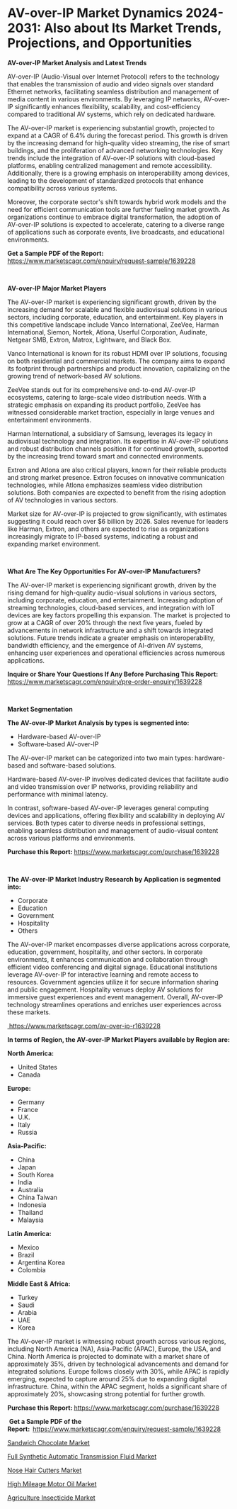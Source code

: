 <p><h1>AV-over-IP Market Dynamics 2024-2031: Also about Its Market Trends, Projections, and Opportunities</h1></p><p><strong>AV-over-IP Market Analysis and Latest Trends</strong></p>
<p><p>AV-over-IP (Audio-Visual over Internet Protocol) refers to the technology that enables the transmission of audio and video signals over standard Ethernet networks, facilitating seamless distribution and management of media content in various environments. By leveraging IP networks, AV-over-IP significantly enhances flexibility, scalability, and cost-efficiency compared to traditional AV systems, which rely on dedicated hardware.</p><p>The AV-over-IP market is experiencing substantial growth, projected to expand at a CAGR of 6.4% during the forecast period. This growth is driven by the increasing demand for high-quality video streaming, the rise of smart buildings, and the proliferation of advanced networking technologies. Key trends include the integration of AV-over-IP solutions with cloud-based platforms, enabling centralized management and remote accessibility. Additionally, there is a growing emphasis on interoperability among devices, leading to the development of standardized protocols that enhance compatibility across various systems.</p><p>Moreover, the corporate sector's shift towards hybrid work models and the need for efficient communication tools are further fueling market growth. As organizations continue to embrace digital transformation, the adoption of AV-over-IP solutions is expected to accelerate, catering to a diverse range of applications such as corporate events, live broadcasts, and educational environments.</p></p>
<p><strong>Get a Sample PDF of the Report:&nbsp;</strong> <a href="https://www.marketscagr.com/enquiry/request-sample/1639228?utm_campaign=1278&utm_medium=2&utm_source=Github&utm_content=ia&utm_term=25092024&utm_id=av-over-ip">https://www.marketscagr.com/enquiry/request-sample/1639228</a></p>
<p>&nbsp;</p>
<p><strong>AV-over-IP Major Market Players</strong></p>
<p><p>The AV-over-IP market is experiencing significant growth, driven by the increasing demand for scalable and flexible audiovisual solutions in various sectors, including corporate, education, and entertainment. Key players in this competitive landscape include Vanco International, ZeeVee, Harman International, Siemon, Nortek, Atlona, Userful Corporation, Audinate, Netgear SMB, Extron, Matrox, Lightware, and Black Box.</p><p>Vanco International is known for its robust HDMI over IP solutions, focusing on both residential and commercial markets. The company aims to expand its footprint through partnerships and product innovation, capitalizing on the growing trend of network-based AV solutions.</p><p>ZeeVee stands out for its comprehensive end-to-end AV-over-IP ecosystems, catering to large-scale video distribution needs. With a strategic emphasis on expanding its product portfolio, ZeeVee has witnessed considerable market traction, especially in large venues and entertainment environments.</p><p>Harman International, a subsidiary of Samsung, leverages its legacy in audiovisual technology and integration. Its expertise in AV-over-IP solutions and robust distribution channels position it for continued growth, supported by the increasing trend toward smart and connected environments.</p><p>Extron and Atlona are also critical players, known for their reliable products and strong market presence. Extron focuses on innovative communication technologies, while Atlona emphasizes seamless video distribution solutions. Both companies are expected to benefit from the rising adoption of AV technologies in various sectors.</p><p>Market size for AV-over-IP is projected to grow significantly, with estimates suggesting it could reach over $6 billion by 2026. Sales revenue for leaders like Harman, Extron, and others are expected to rise as organizations increasingly migrate to IP-based systems, indicating a robust and expanding market environment.</p></p>
<p>&nbsp;</p>
<p><strong>What Are The Key Opportunities For AV-over-IP Manufacturers?</strong></p>
<p><p>The AV-over-IP market is experiencing significant growth, driven by the rising demand for high-quality audio-visual solutions in various sectors, including corporate, education, and entertainment. Increasing adoption of streaming technologies, cloud-based services, and integration with IoT devices are key factors propelling this expansion. The market is projected to grow at a CAGR of over 20% through the next five years, fueled by advancements in network infrastructure and a shift towards integrated solutions. Future trends indicate a greater emphasis on interoperability, bandwidth efficiency, and the emergence of AI-driven AV systems, enhancing user experiences and operational efficiencies across numerous applications.</p></p>
<p><strong>Inquire or Share Your Questions If Any Before Purchasing This Report:</strong> <a href="https://www.marketscagr.com/enquiry/pre-order-enquiry/1639228?utm_campaign=1278&utm_medium=2&utm_source=Github&utm_content=ia&utm_term=25092024&utm_id=av-over-ip">https://www.marketscagr.com/enquiry/pre-order-enquiry/1639228</a></p>
<p>&nbsp;</p>
<p><strong>Market Segmentation</strong></p>
<p><strong>The AV-over-IP Market Analysis by types is segmented into:</strong></p>
<p><ul><li>Hardware-based AV-over-IP</li><li>Software-based AV-over-IP</li></ul></p>
<p><p>The AV-over-IP market can be categorized into two main types: hardware-based and software-based solutions. </p><p>Hardware-based AV-over-IP involves dedicated devices that facilitate audio and video transmission over IP networks, providing reliability and performance with minimal latency. </p><p>In contrast, software-based AV-over-IP leverages general computing devices and applications, offering flexibility and scalability in deploying AV services. Both types cater to diverse needs in professional settings, enabling seamless distribution and management of audio-visual content across various platforms and environments.</p></p>
<p><strong>Purchase this Report:&nbsp;</strong><a href="https://www.marketscagr.com/purchase/1639228?utm_campaign=1278&utm_medium=2&utm_source=Github&utm_content=ia&utm_term=25092024&utm_id=av-over-ip">https://www.marketscagr.com/purchase/1639228</a></p>
<p>&nbsp;</p>
<p><strong>The AV-over-IP Market Industry Research by Application is segmented into:</strong></p>
<p><ul><li>Corporate</li><li>Education</li><li>Government</li><li>Hospitality</li><li>Others</li></ul></p>
<p><p>The AV-over-IP market encompasses diverse applications across corporate, education, government, hospitality, and other sectors. In corporate environments, it enhances communication and collaboration through efficient video conferencing and digital signage. Educational institutions leverage AV-over-IP for interactive learning and remote access to resources. Government agencies utilize it for secure information sharing and public engagement. Hospitality venues deploy AV solutions for immersive guest experiences and event management. Overall, AV-over-IP technology streamlines operations and enriches user experiences across these markets.</p></p>
<p><a href="https://www.marketscagr.com/av-over-ip-r1639228?utm_campaign=1278&utm_medium=2&utm_source=Github&utm_content=ia&utm_term=25092024&utm_id=av-over-ip">&nbsp;https://www.marketscagr.com/av-over-ip-r1639228</a></p>
<p><strong>In terms of Region, the AV-over-IP Market Players available by Region are:</strong></p>
<p>
    <p> <strong> North America: </strong>
        <ul>
            <li>United States</li>
            <li>Canada</li>
        </ul>
        </p> 
    <p> <strong> Europe: </strong>
        <ul>
            <li>Germany</li>
            <li>France</li>
            <li>U.K.</li>
            <li>Italy</li>
            <li>Russia</li>
        </ul>
        </p> 
    <p> <strong> Asia-Pacific: </strong>
        <ul>
            <li>China</li>
            <li>Japan</li>
            <li>South Korea</li>
            <li>India</li>
            <li>Australia</li>
            <li>China Taiwan</li>
            <li>Indonesia</li>
            <li>Thailand</li>
            <li>Malaysia</li>
        </ul>
        </p> 
    <p> <strong> Latin America: </strong>
        <ul>
            <li>Mexico</li>
            <li>Brazil</li>
            <li>Argentina Korea</li>
            <li>Colombia</li>
        </ul>
        </p> 
    <p> <strong> Middle East & Africa: </strong>
        <ul>
            <li>Turkey</li>
            <li>Saudi</li>
            <li>Arabia</li>
            <li>UAE</li>
            <li>Korea</li>
        </ul>
    </p>
    </p>
<p><p>The AV-over-IP market is witnessing robust growth across various regions, including North America (NA), Asia-Pacific (APAC), Europe, the USA, and China. North America is projected to dominate with a market share of approximately 35%, driven by technological advancements and demand for integrated solutions. Europe follows closely with 30%, while APAC is rapidly emerging, expected to capture around 25% due to expanding digital infrastructure. China, within the APAC segment, holds a significant share of approximately 20%, showcasing strong potential for further growth.</p></p>
<p><strong>Purchase this Report: </strong><a href="https://www.marketscagr.com/purchase/1639228?utm_campaign=1278&utm_medium=2&utm_source=Github&utm_content=ia&utm_term=25092024&utm_id=av-over-ip">https://www.marketscagr.com/purchase/1639228</a></p>
<p>&nbsp;<strong>Get a Sample PDF of the Report:&nbsp;&nbsp;</strong><a href="https://www.marketscagr.com/enquiry/request-sample/1639228?utm_campaign=1278&utm_medium=2&utm_source=Github&utm_content=ia&utm_term=25092024&utm_id=av-over-ip">https://www.marketscagr.com/enquiry/request-sample/1639228</a></p>
<p><strong></strong></p>
<p><p><a href="https://issuu.com/reportprime-2/docs/sandwich-chocolate-market-size-2030_733ce4162462ef?utm_campaign=1278&utm_medium=2&utm_source=Github&utm_content=ia&utm_term=25092024&utm_id=av-over-ip">Sandwich Chocolate Market</a></p><p><a href="https://www.linkedin.com/pulse/full-synthetic-automatic-transmission-fluid-market-indicators-m8fnf?utm_campaign=1278&utm_medium=2&utm_source=Github&utm_content=ia&utm_term=25092024&utm_id=av-over-ip">Full Synthetic Automatic Transmission Fluid Market</a></p><p><a href="https://issuu.com/reportprime-2/docs/nose-hair-cutters-market-size-2030._6e255132156f6b?utm_campaign=1278&utm_medium=2&utm_source=Github&utm_content=ia&utm_term=25092024&utm_id=av-over-ip">Nose Hair Cutters Market</a></p><p><a href="https://www.linkedin.com/pulse/high-mileage-motor-oil-market-size-growth-industry-analysis-six9f?utm_campaign=1278&utm_medium=2&utm_source=Github&utm_content=ia&utm_term=25092024&utm_id=av-over-ip">High Mileage Motor Oil Market</a></p><p><a href="https://www.linkedin.com/pulse/agriculture-insecticide-industry-sector-new-technologies-market-kax5f?utm_campaign=1278&utm_medium=2&utm_source=Github&utm_content=ia&utm_term=25092024&utm_id=av-over-ip">Agriculture Insecticide Market</a></p></p>